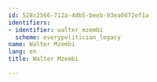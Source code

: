 ```yaml
---
id: 528c2566-712a-4db5-beeb-93ea0872ef1a
identifiers:
- identifier: walter_mzembi
  scheme: everypolitician_legacy
name: Walter Mzembi
lang: en
title: Walter Mzembi

---
```

